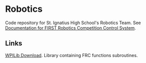 # Robotics
Code repository for St. Ignatius High School's Robotics Team. See [Documentation for FIRST Robotics Competition Control System](https://docs.wpilib.org/en/stable/index.html).
## Links
[WPILib Download](https://github.com/wpilibsuite/allwpilib/releases/download/v2023.4.3/WPILib_Windows-2023.4.3.iso). Library containing FRC functions subroutines.
